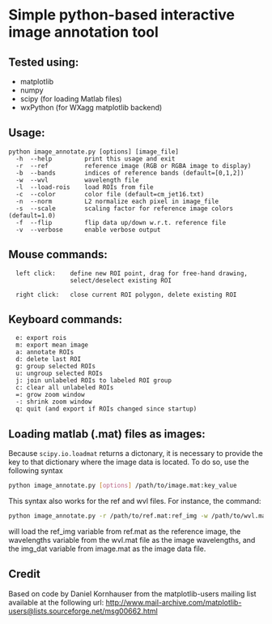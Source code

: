 # Simple python-based interactive image annotation tool

## Tested using:
  - matplotlib
  - numpy
  - scipy (for loading Matlab files)
  - wxPython (for WXagg matplotlib backend)

## Usage:
```
python image_annotate.py [options] [image_file]
  -h  --help         print this usage and exit
  -r  --ref          reference image (RGB or RGBA image to display)
  -b  --bands        indices of reference bands (default=[0,1,2])
  -w  --wvl          wavelength file
  -l  --load-rois    load ROIs from file
  -c  --color        color file (default=cm_jet16.txt)
  -n  --norm         L2 normalize each pixel in image_file
  -s  --scale        scaling factor for reference image colors (default=1.0)
  -f  --flip         flip data up/down w.r.t. reference file
  -v  --verbose      enable verbose output 
  ```
  
## Mouse commands:
```
  left click:    define new ROI point, drag for free-hand drawing, 
                 select/deselect existing ROI
                 
  right click:   close current ROI polygon, delete existing ROI
  ```
  
## Keyboard commands:
```
  e: export rois
  m: export mean image
  a: annotate ROIs
  d: delete last ROI
  g: group selected ROIs
  u: ungroup selected ROIs
  j: join unlabeled ROIs to labeled ROI group
  c: clear all unlabeled ROIs
  =: grow zoom window 
  -: shrink zoom window
  q: quit (and export if ROIs changed since startup)
  ```
  
## Loading matlab (.mat) files as images:
Because `scipy.io.loadmat` returns a dictonary, it is necessary to
provide the key to that dictionary where the image data is located. To
do so, use the following syntax

```bash
python image_annotate.py [options] /path/to/image.mat:key_value
```

This syntax also works for the ref and wvl files. For instance, the
command:

```bash
python image_annotate.py -r /path/to/ref.mat:ref_img -w /path/to/wvl.mat:wavelengths /path/to/image.mat:img_dat
```

will load the ref_img variable from ref.mat as the reference image,
the wavelengths variable from the wvl.mat file as the image
wavelengths, and the img_dat variable from image.mat as the image data
file.

## Credit
Based on code by Daniel Kornhauser from the matplotlib-users mailing 
list available at the following url:
http://www.mail-archive.com/matplotlib-users@lists.sourceforge.net/msg00662.html
